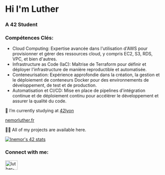 <h1>Hi I'm Luther</h1>
<h3>A 42 Student</h3>
<div>

<h3>Compétences Clés:</h3>

- Cloud Computing: Expertise avancée dans l'utilisation d'AWS pour provisionner et gérer des ressources cloud, y compris EC2, S3, RDS, VPC, et bien d'autres.
- Infrastructure as Code (IaC): Maîtrise de Terraform pour définir et déployer l'infrastructure de manière reproductible et automatisée.
- Conteneurisation: Expérience approfondie dans la création, la gestion et le déploiement de conteneurs Docker pour des environnements de développement, de test et de production.
- Automatisation et CI/CD: Mise en place de pipelines d'intégration continue et de déploiement continu pour accélérer le développement et assurer la qualité du code.

🔭 I’m currently studying at [42lyon](https://42lyon.fr)

[nemorluther.fr](https://nemorluther.fr)

👨‍💻 All of my projects are available here.


<a href="https://github.com/JaeSeoKim/badge42"><img src="https://badge42.vercel.app/api/v2/cl5jkavye01110amfy7q6da6p/stats?cursusId=21&coalitionId=302" alt="lnemor's 42 stats" /></a>

<h3 align="left">Connect with me:</h3>
<p align="left">
<a href="https://linkedin.com/in/luther-nemor-b691301a6" target="blank"><img align="center" src="https://raw.githubusercontent.com/rahuldkjain/github-profile-readme-generator/master/src/images/icons/Social/linked-in-alt.svg" alt="luther-nemor-b691301a6" height="30" width="40" /></a>
</p>
 <div/>
